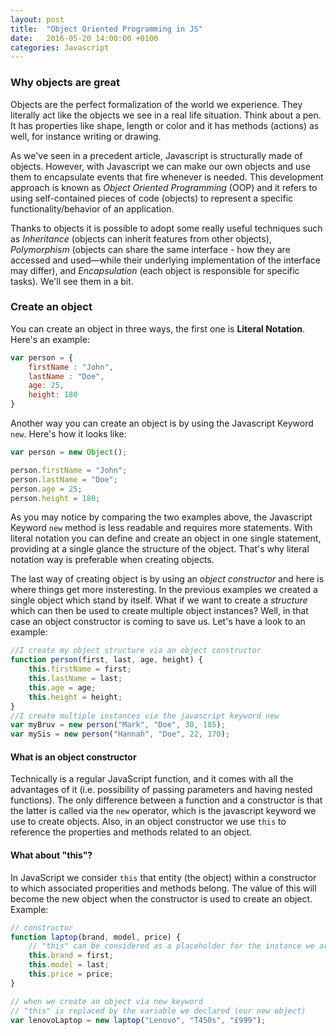 ```yaml
---
layout: post
title:  "Object Oriented Programming in JS"
date:   2016-05-20 14:00:00 +0100
categories: Javascript
---
```


### Why objects are great ###

Objects are the perfect formalization of the world we experience. They literally act like the objects we see in a real life situation. Think about a pen. It has properties like shape, length or color and it has methods (actions) as well, for instance writing or drawing.

As we've seen in a precedent article, Javascript is structurally made of objects. However, with Javascript we can make our own objects and use them to encapsulate events that fire whenever is needed. 
This development approach is known as *Object Oriented Programming* (OOP) and it refers to using self-contained pieces of code (objects) to represent a specific functionality/behavior of an application. 

Thanks to objects it is possible to adopt some really useful techniques such as *Inheritance* (objects can inherit features from other objects), *Polymorphism* (objects can share the same interface - how they are accessed and used—while their underlying implementation of the interface may differ), and *Encapsulation* (each object is responsible for specific tasks). We'll see them in a bit.

### Create an object ###

You can create an object in three ways, the first one is **Literal Notation**. Here's an example:

```javascript
var person = {
	firstName : "John",
	lastName : "Doe",
	age: 25,
	height: 180
}
```
Another way you can create an object is by using the Javascript Keyword `new`. Here's how it looks like:

```javascript
var person = new Object();

person.firstName = "John";
person.lastName = "Doe";
person.age = 25;
person.height = 180;
```
As you may notice by comparing the two examples above, the Javascript Keyword `new` method is less readable and requires more statements. With literal notation you can define and create an object in one single statement, providing at a single glance the structure of the object. That's why literal notation way is preferable when creating objects.

The last way of creating object is by using an *object constructor* and here is where things get more insteresting. In the previous examples we created a single object which stand by itself. What if we want to create a *structure* which can then be used to create multiple object instances? Well, in that case an object constructor is coming to save us. Let's have a look to an example:

```javascript
//I create my object structure via an object constructor
function person(first, last, age, height) {
    this.firstName = first;
    this.lastName = last;
    this.age = age;
    this.height = height;
}
//I create multiple instances via the javascript keyword new
var myBruv = new person("Mark", "Doe", 30, 185);
var mySis = new person("Hannah", "Doe", 22, 170);
```
#### What is an object constructor ####
Technically is a regular JavaScript function, and it comes with all the advantages of it (i.e. possibility of passing parameters and having nested functions). The only difference between a function and a constructor is that the latter is called via the `new` operator, which is the javascript keyword we use to create objects. Also, in an object constructor we use `this` to reference the properties and methods related to an object. 

#### What about "this"? ####
In JavaScript we consider `this` that entity (the object) within a constructor to which associated properities and methods belong. The value of this will become the new object when the constructor is used to create an object. Example:

```javascript
// constructor
function laptop(brand, model, price) {
	// "this" can be considered as a placeholder for the instance we are going to create later
    this.brand = first;
    this.model = last;
    this.price = price;
}

// when we create an object via new keyword
// "this" is replaced by the variable we declared (our new object) 
var lenovoLaptop = new laptop("Lenovo", "T450s", "£999");

```